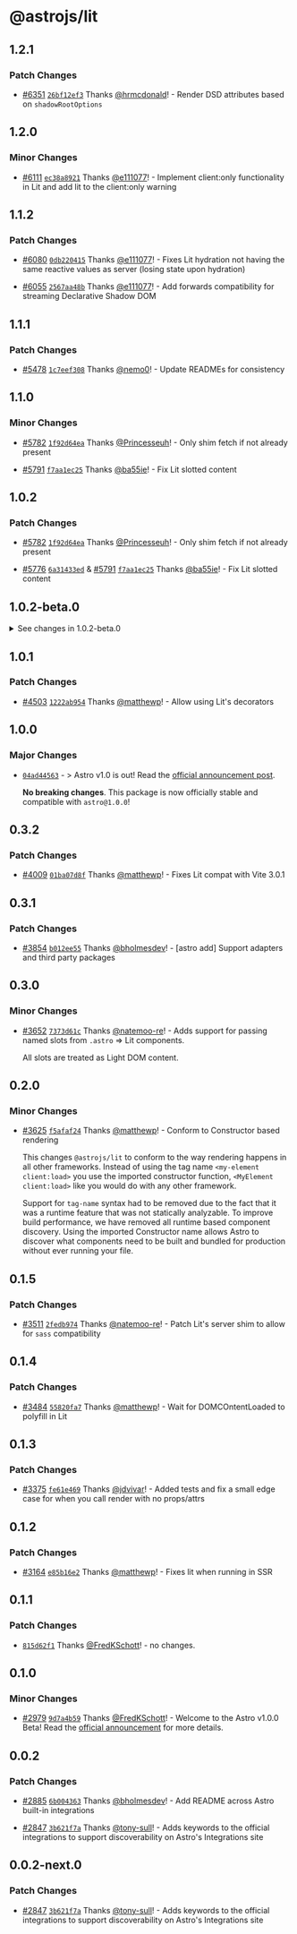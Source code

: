 # @astrojs/lit

## 1.2.1

### Patch Changes

- [#6351](https://github.com/withastro/astro/pull/6351) [`26bf12ef3`](https://github.com/withastro/astro/commit/26bf12ef3c7ab874a23ac753f841f7bb329c9361) Thanks [@hrmcdonald](https://github.com/hrmcdonald)! - Render DSD attributes based on `shadowRootOptions`

## 1.2.0

### Minor Changes

- [#6111](https://github.com/withastro/astro/pull/6111) [`ec38a8921`](https://github.com/withastro/astro/commit/ec38a8921f02a275949abcababe1b8afdf8184a2) Thanks [@e111077](https://github.com/e111077)! - Implement client:only functionality in Lit and add lit to the client:only warning

## 1.1.2

### Patch Changes

- [#6080](https://github.com/withastro/astro/pull/6080) [`0db220415`](https://github.com/withastro/astro/commit/0db22041531d981a813a07f4c4e00cfb7ebddd51) Thanks [@e111077](https://github.com/e111077)! - Fixes Lit hydration not having the same reactive values as server (losing state upon hydration)

- [#6055](https://github.com/withastro/astro/pull/6055) [`2567aa48b`](https://github.com/withastro/astro/commit/2567aa48bba8751cf7e10429555f1e85830c9169) Thanks [@e111077](https://github.com/e111077)! - Add forwards compatibility for streaming Declarative Shadow DOM

## 1.1.1

### Patch Changes

- [#5478](https://github.com/withastro/astro/pull/5478) [`1c7eef308`](https://github.com/withastro/astro/commit/1c7eef308e808aa5ed4662b53e67ec8d1b814d1f) Thanks [@nemo0](https://github.com/nemo0)! - Update READMEs for consistency

## 1.1.0

### Minor Changes

- [#5782](https://github.com/withastro/astro/pull/5782) [`1f92d64ea`](https://github.com/withastro/astro/commit/1f92d64ea35c03fec43aff64eaf704dc5a9eb30a) Thanks [@Princesseuh](https://github.com/Princesseuh)! - Only shim fetch if not already present

- [#5791](https://github.com/withastro/astro/pull/5791) [`f7aa1ec25`](https://github.com/withastro/astro/commit/f7aa1ec25d1584f7abd421903fbef66b1c050e2a) Thanks [@ba55ie](https://github.com/ba55ie)! - Fix Lit slotted content

## 1.0.2

### Patch Changes

- [#5782](https://github.com/withastro/astro/pull/5782) [`1f92d64ea`](https://github.com/withastro/astro/commit/1f92d64ea35c03fec43aff64eaf704dc5a9eb30a) Thanks [@Princesseuh](https://github.com/Princesseuh)! - Only shim fetch if not already present

- [#5776](https://github.com/withastro/astro/pull/5776) [`6a31433ed`](https://github.com/withastro/astro/commit/6a31433ed79c7f84fd3ce602005b42ad95007d84) & [#5791](https://github.com/withastro/astro/pull/5791) [`f7aa1ec25`](https://github.com/withastro/astro/commit/f7aa1ec25d1584f7abd421903fbef66b1c050e2a) Thanks [@ba55ie](https://github.com/ba55ie)! - Fix Lit slotted content

## 1.0.2-beta.0

<details>
<summary>See changes in 1.0.2-beta.0</summary>

### Patch Changes

- [#5782](https://github.com/withastro/astro/pull/5782) [`1f92d64ea`](https://github.com/withastro/astro/commit/1f92d64ea35c03fec43aff64eaf704dc5a9eb30a) Thanks [@Princesseuh](https://github.com/Princesseuh)! - Only shim fetch if not already present

- [#5791](https://github.com/withastro/astro/pull/5791) [`f7aa1ec25`](https://github.com/withastro/astro/commit/f7aa1ec25d1584f7abd421903fbef66b1c050e2a) Thanks [@ba55ie](https://github.com/ba55ie)! - Fix Lit slotted content

</details>

## 1.0.1

### Patch Changes

- [#4503](https://github.com/withastro/astro/pull/4503) [`1222ab954`](https://github.com/withastro/astro/commit/1222ab9540d17e4e7e811240b8a2a039acc333cb) Thanks [@matthewp](https://github.com/matthewp)! - Allow using Lit's decorators

## 1.0.0

### Major Changes

- [`04ad44563`](https://github.com/withastro/astro/commit/04ad445632c67bdd60c1704e1e0dcbcaa27b9308) - > Astro v1.0 is out! Read the [official announcement post](https://astro.build/blog/astro-1/).

  **No breaking changes**. This package is now officially stable and compatible with `astro@1.0.0`!

## 0.3.2

### Patch Changes

- [#4009](https://github.com/withastro/astro/pull/4009) [`01ba07d8f`](https://github.com/withastro/astro/commit/01ba07d8fa7eb67530b47b8530d65906f1aebf6e) Thanks [@matthewp](https://github.com/matthewp)! - Fixes Lit compat with Vite 3.0.1

## 0.3.1

### Patch Changes

- [#3854](https://github.com/withastro/astro/pull/3854) [`b012ee55`](https://github.com/withastro/astro/commit/b012ee55b107dea0730286263b27d83e530fad5d) Thanks [@bholmesdev](https://github.com/bholmesdev)! - [astro add] Support adapters and third party packages

## 0.3.0

### Minor Changes

- [#3652](https://github.com/withastro/astro/pull/3652) [`7373d61c`](https://github.com/withastro/astro/commit/7373d61cdcaedd64bf5fd60521b157cfa4343558) Thanks [@natemoo-re](https://github.com/natemoo-re)! - Adds support for passing named slots from `.astro` => Lit components.

  All slots are treated as Light DOM content.

## 0.2.0

### Minor Changes

- [#3625](https://github.com/withastro/astro/pull/3625) [`f5afaf24`](https://github.com/withastro/astro/commit/f5afaf24984ee7d4d6e908a7eeed17f5ca18c61e) Thanks [@matthewp](https://github.com/matthewp)! - Conform to Constructor based rendering

  This changes `@astrojs/lit` to conform to the way rendering happens in all other frameworks. Instead of using the tag name `<my-element client:load>` you use the imported constructor function, `<MyElement client:load>` like you would do with any other framework.

  Support for `tag-name` syntax had to be removed due to the fact that it was a runtime feature that was not statically analyzable. To improve build performance, we have removed all runtime based component discovery. Using the imported Constructor name allows Astro to discover what components need to be built and bundled for production without ever running your file.

## 0.1.5

### Patch Changes

- [#3511](https://github.com/withastro/astro/pull/3511) [`2fedb974`](https://github.com/withastro/astro/commit/2fedb974899b37a8d9ddabc476764a6d35d1e446) Thanks [@natemoo-re](https://github.com/natemoo-re)! - Patch Lit's server shim to allow for `sass` compatibility

## 0.1.4

### Patch Changes

- [#3484](https://github.com/withastro/astro/pull/3484) [`55820fa7`](https://github.com/withastro/astro/commit/55820fa784d6d4f66a45092321a47c8ce9de5546) Thanks [@matthewp](https://github.com/matthewp)! - Wait for DOMCOntentLoaded to polyfill in Lit

## 0.1.3

### Patch Changes

- [#3375](https://github.com/withastro/astro/pull/3375) [`fe61e469`](https://github.com/withastro/astro/commit/fe61e469b243c27781112499f151782baf9004a4) Thanks [@jdvivar](https://github.com/jdvivar)! - Added tests and fix a small edge case for when you call render with no props/attrs

## 0.1.2

### Patch Changes

- [#3164](https://github.com/withastro/astro/pull/3164) [`e85b16e2`](https://github.com/withastro/astro/commit/e85b16e2b3d846333f542139c82640de19bfd2f5) Thanks [@matthewp](https://github.com/matthewp)! - Fixes lit when running in SSR

## 0.1.1

### Patch Changes

- [`815d62f1`](https://github.com/withastro/astro/commit/815d62f151a36fef7d09590d4962ca71bda61b32) Thanks [@FredKSchott](https://github.com/FredKSchott)! - no changes.

## 0.1.0

### Minor Changes

- [#2979](https://github.com/withastro/astro/pull/2979) [`9d7a4b59`](https://github.com/withastro/astro/commit/9d7a4b59b53f8cb274266f5036d1cef841750252) Thanks [@FredKSchott](https://github.com/FredKSchott)! - Welcome to the Astro v1.0.0 Beta! Read the [official announcement](https://astro.build/blog/astro-1-beta-release/) for more details.

## 0.0.2

### Patch Changes

- [#2885](https://github.com/withastro/astro/pull/2885) [`6b004363`](https://github.com/withastro/astro/commit/6b004363f99f27e581d1e2d53a2ebff39d7afb8a) Thanks [@bholmesdev](https://github.com/bholmesdev)! - Add README across Astro built-in integrations

* [#2847](https://github.com/withastro/astro/pull/2847) [`3b621f7a`](https://github.com/withastro/astro/commit/3b621f7a613b45983b090794fa7c015f23ed6140) Thanks [@tony-sull](https://github.com/tony-sull)! - Adds keywords to the official integrations to support discoverability on Astro's Integrations site

## 0.0.2-next.0

### Patch Changes

- [#2847](https://github.com/withastro/astro/pull/2847) [`3b621f7a`](https://github.com/withastro/astro/commit/3b621f7a613b45983b090794fa7c015f23ed6140) Thanks [@tony-sull](https://github.com/tony-sull)! - Adds keywords to the official integrations to support discoverability on Astro's Integrations site
